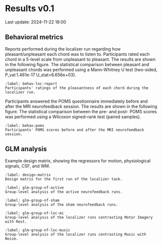 # Results v0.1
Last update: 2024-11-22 18:00

## Behavioral metrics

Reports performed during the localizer run regarding how pleasant/unpleasant each chord was to listen to. Participants rated each chord in a 5-level scale from unpleasant to pleasant. The results are shown in the following figure. The statistical comparison between pleasant and unpleasant chords was performed using a Mann-Whitney U test (two-sided, P_val:1.461e-17 U_stat=6.656e+03).

```{figure} #fig:behav-loc-report
:label: behav-loc-report
Participants' ratings of the pleasantness of each chord during the localizer run.
```

Participants answered the POMS questionnaire immediately before and after the MRI neurofeedback session. The results are shown in the following figure. The statistical comparison between the pre- and post- POMS scores was performed using a Wilcoxon signed-rank test (paired samples).

```{figure} #fig:behav-poms
:label: behav-poms
Participants' POMS scores before and after the MRI neurofeedback session.
```

## GLM analysis

Example design matrix, showing the regressors for motion, physiological signals, CSF, and WM.

```{figure} sub-01_task-loc_run-1_design-matrix.png
:label: design-matrix
Design matrix for the first run of the localizer task.
```

```{figure} #fig-glm-group-nf-active
:label: glm-group-nf-active
Group-level analysis of the active neurofeedback runs.
```

```{figure} #fig-glm-group-nf-sham
:label: glm-group-nf-sham
Group-level analysis of the sham neurofeedback runs.
```

```{figure} #fig-glm-group-loc-mi
:label: glm-group-nf-loc-mi
Group-level analysis of the localizer runs contrasting Motor Imagery with Rest.
```

```{figure} #fig-glm-group-loc-music
:label: glm-group-nf-loc-music
Group-level analysis of the localizer runs contrasting Music with Noise.
```



